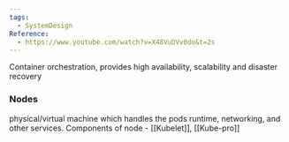 ```yaml
---
tags:
  - SystemDesign
Reference:
  - https://www.youtube.com/watch?v=X48VuDVv0do&t=2s
---
```


Container orchestration, provides high availability, scalability and disaster recovery

### Nodes
physical/virtual machine which handles the pods runtime, networking, and other services.
Components of node - [[Kubelet]], [[Kube-pro]]